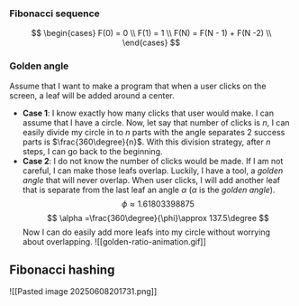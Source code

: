 ### Fibonacci sequence
$$
\begin{cases}
	F(0) = 0 \\
	F(1) = 1 \\
	F(N) = F(N - 1) + F(N -2) \\
\end{cases}
$$
### Golden angle
Assume that I want to make a program that when a user clicks on the screen, a leaf will be added around a center.
- **Case 1**: I know exactly how many clicks that user would make. I can assume that I have a circle. Now, let say that number of clicks is $n$, I can easily divide my circle in to $n$ parts with the angle separates 2 success parts is $\frac{360\degree}{n}$. With this division strategy, after $n$ steps, I can go back to the beginning.
- **Case 2**: I do not know the number of clicks would be made. If I am not careful, I can make those leafs overlap. Luckily, I have a tool, a *golden angle* that will never overlap. When user clicks, I will add another leaf that is separate from the last leaf an angle $\alpha$ ($\alpha$ is the *golden angle*).
$$
	\phi \approx1.61803398875
$$
$$
	\alpha =\frac{360\degree}{\phi}\approx 137.5\degree
$$
Now I can do easily add more leafs into my circle without worrying about overlapping.
![[golden-ratio-animation.gif]]
## Fibonacci hashing
![[Pasted image 20250608201731.png]]